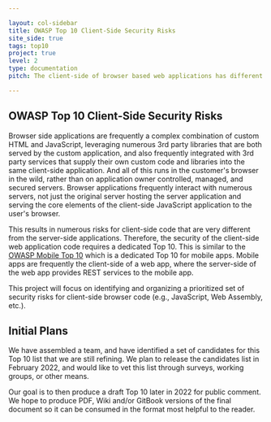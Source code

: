 ```yaml
---

layout: col-sidebar
title: OWASP Top 10 Client-Side Security Risks
site_side: true
tags: top10
project: true
level: 2
type: documentation
pitch: The client-side of browser based web applications has different security challenges than [the server-side](https://owasp.org/www-project-top-ten/).

---
```

<!-- rebuild 40 -->

## OWASP Top 10 Client-Side Security Risks

Browser side applications are frequently a complex combination of custom HTML and JavaScript, leveraging numerous 3rd party libraries that are both served by the custom application, and also frequently integrated with 3rd party services that supply their own custom code and libraries into the same client-side application. And all of this runs in the customer's browser in the wild, rather than on application owner controlled, managed, and secured servers. Browser applications frequently interact with numerous servers, not just the original server hosting the server application and serving the core elements of the client-side JavaScript application to the user's browser.

This results in numerous risks for client-side code that are very different from the server-side applications. Therefore, the security of the client-side web application code requires a dedicated Top 10.  This is similar to the [OWASP Mobile Top 10](https://owasp.org/www-project-mobile-top-10/) which is a dedicated Top 10 for mobile apps. Mobile apps are frequently the client-side of a web app, where the server-side of the web app provides REST services to the mobile app.

This project will focus on identifying and organizing a prioritized set of security risks for client-side browser code (e.g., JavaScript, Web Assembly, etc.).

## Initial Plans

We have assembled a team, and have identified a set of candidates for this Top 10 list that we are still refining. We plan to release the candidates list in February 2022, and would like to vet this list through surveys, working groups, or other means.

Our goal is to then produce a draft Top 10 later in 2022 for public comment. We hope to produce PDF, Wiki and/or GitBook versions of the final document so it can be consumed in the format most helpful to the reader.
